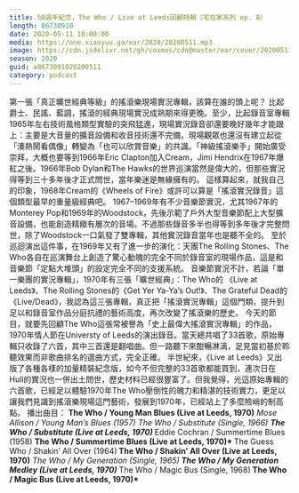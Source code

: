 ```yaml
---
title: 50週年紀念，The Who / Live at Leeds回顧特輯（宅在家系列 ep. 8）
length: 86730910
date: 2020-05-11 18:00:00
media: https://one.xiaoyuu.ga/ear/2020/20200511.mp3
image: https://cdn.jsdelivr.net/gh/coxmos/cdn@master/ear/cover/20200511.jpeg
season: 2020
guid: a8673091020200511
category: podcast
---
```


第一張「真正曠世經典等級」的搖滾樂現場實況專輯，該算在誰的頭上呢？
比起爵士、民謠、藍調，搖滾的經典現場實況成熟期來得更晚。至少，比起錄音室專輯1965年左右技術風格類型實驗的突飛猛進，現場實況錄音卻還要晚好幾年才能跟上：主要是大音量的擴音設備和收音技術還不完備，現場觀眾也還沒有建立起從「湊熱鬧看偶像」轉變為「也可以欣賞音樂」的共識。「神級搖滾樂手」開始廣受崇拜，大概也要等到1966年Eric Clapton加入Cream，Jimi Hendrix在1967年爆紅之後。1966年Bob Dylan和The Hawks的世界巡演當然是偉大的，但那些實況得等到三十多年後才正式問世，當年樂迷是無緣擁有的。
這樣算起來，就我自己的印象，1968年Cream的《Wheels of Fire》或許可以算是「搖滾實況錄音」這個類型最早的重量級經典吧。
1967–1969年有不少音樂節實況，尤其1967年的Monterey Pop和1969年的Woodstock，先後示範了戶外大型音樂節配上大型擴音設備，也能創造精緻有層次的音場。不過那些錄音多半也得等到多年後才完整問世，除了Woodstock一口氣發了雙專輯，其他實況錄音當年也是聽不全的。
至於巡迴演出這件事，在1969年又有了進一步的演化：天團The Rolling Stones、The Who各自在巡演舞台上創造了驚心動魄的完全不同於錄音室的現場作品，這是和音樂節「定點大堆頭」的設定完全不同的支援系統。
音樂節實況不計，若論「單一樂團的實況專輯」，1970年有三張「曠世經典」：The Who的 《Live at Leeds》、The Rolling Stones的《Get Yer Ya-Ya’s Out!》、The Grateful Dead的《Live/Dead》，我認為這三張專輯，真正把「搖滾實況專輯」這個門類，提升到足以和錄音室作品分庭抗禮的藝術高度，再次改變了搖滾樂的歷史。
今天的節目，就要先回顧The Who這張常被譽為「史上最偉大搖滾實況專輯」的作品，1970年情人節在Universty of Leeds的演出錄音。當天總共唱了33首歌，原始專輯只收錄了六首，其中三首還是翻唱曲。但一路聽下來酣暢淋漓，足見當初基於聆聽效果而非歌曲排名的選曲方式，完全正確。
半世紀來，《Live at Leeds》又出版了各種各樣的加量精裝紀念版，如今不但完整的33首歌都能買到，連次日在Hull的實況也一併出土問世，歷史材料已經很豐富了。但我覺得，光這原始專輯的六首歌，已經足以體驗1970年The Who壓倒性的魄力和精湛的技術實力，更足以讓我們見識到搖滾樂現場這門藝術，發展到1970年，已經站上了多麼險峭的制高點。
播出曲目：
<strong>The Who / Young Man Blues (Live at Leeds, 1970)*</strong>
Mose Allison / Young Man’s Blues (1957)
The Who / Substitute (Single, 1966)
<strong>The Who / Substitute (Live at Leeds, 1970)*
</strong>Eddie Cochran / Summertime Blues (1958)
<strong>The Who / Summertime Blues (Live at Leeds, 1970)*
</strong>The Guess Who / Shakin’ All Over (1964)<strong>
The Who / Shakin’ All Over (Live at Leeds, 1970)*</strong>
The Who / My Generation (Single, 1965)<strong>
The Who / My Generation Medley (Live at Leeds, 1970)*
</strong>The Who / Magic Bus (Single, 1968)<strong>
The Who / Magic Bus (Live at Leeds, 1970)*</strong>

